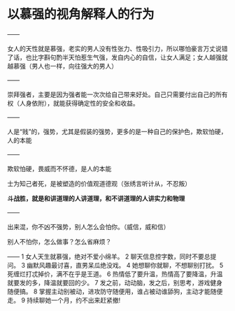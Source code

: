 # 以慕强的视角解释人的行为

——

女人的天性就是慕强，老实的男人没有性张力、性吸引力，所以哪怕豪言万丈说错了话，也比字斟句酌半天怕惹生气强，发自内心的自信，让女人满足；女人越强就越慕强（男人也一样，向往强大的男人）

——

崇拜强者，主要是因为强者能一次次给自己带来好处。自己只需要付出自己的所有权（人身依附），就能获得确定性的安全和收益。

——

人是“贱”的，强势，尤其是假装的强势，更多的是一种自己的保护色，欺软怕硬，人的本能

——

欺软怕硬，畏威而不怀德，是人的本能

士为知己者死，是被塑造的价值观道德观（张绣言听计从，不忍叛）

**斗战胜，就是和讲道理的人讲道理，和不讲道理的人讲实力和物理**

——

出来混，你不凶不强势，别人怎么会怕你。（威信，威和信）

别人不怕你，怎么做事？怎么省麻烦？

——
1 女人天生就慕强，绝对不爱小绵羊。
2 聊天信息控字数，同时不要总提问。
3 幽默风趣最讨喜，直男呆瓜绝没戏。
4 她想聊你就聊，不想聊别打扰。
5 死缠烂打忒掉价，满不在乎是王道。
6 热情低了要升温，热情高了要降温，升温就要发的多，降温就要回的少。
7 发之前，动动脑，发之后，别思考，游戏健身随便搞。
8 掌握主动别被动，进攻防守随便用，谁占被动谁舔狗，主动才能随便走。
9 持续聊她一个月，约不出来赶紧撤!